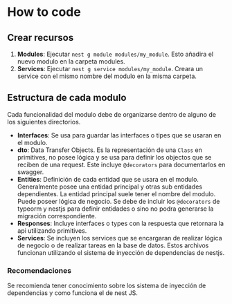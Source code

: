 # How to code


## Crear recursos
1. **Modules**: Ejecutar `nest g module modules/my_module`. Esto añadira el nuevo modulo en la carpeta modules.
2. **Services**: Ejecutar `nest g service modules/my_module`. Creara un service con el mismo nombre del modulo en la misma carpeta.

## Estructura de cada modulo
Cada funcionalidad del modulo debe de organizarse dentro de alguno de los siguientes directorios.

- **Interfaces**: Se usa para guardar las interfaces o tipes que se usaran en el modulo.
- **dto**: Data Transfer Objects. Es la representación de una `Class` en primitives, no posee lógica y se usa para definir los objectos que se reciben de una request. Este incluye `@decorators` para documentarlos en swagger.
- **Entities**: Definición de cada entidad que se usara en el modulo. Generalmente posee una entidad principal y otras sub entidades dependientes. La entidad principal suele tener el nombre del modulo. Puede poseer lógica de negocio. Se debe de incluir los `@decorators` de typeorm y nestjs para definir entidades o sino no podra generarse la migración correspondiente.
- **Responses**: Incluye interfaces o types con la respuesta que retornara la api utilizando primitives.
- **Services**: Se incluyen los services que se encargaran de realizar lógica de negocio o de realizar tareas en la base de datos. Estos archivos funcionan utilizando el sistema de inyección de dependencias de nestjs.

### Recomendaciones

Se recomienda tener conocimiento sobre los sistema de inyección de dependencias y como funciona el de nest JS.